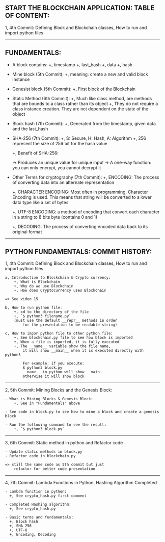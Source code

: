 ## START THE BLOCKCHAIN APPLICATION: TABLE OF CONTENT:

1, 4th Commit: Defining Block and Blockchain classes, How to run and import python files

---

## FUNDAMENTALS:

- A block contains:
  +, timestamp
  +, last_hash
  +, data
  +, hash

- Mine block (5th Commit):
  +, meaning: create a new and valid block instance

- Genesist block (5th Commit):
  +, First block of the Blockchain

- Static Method (6th Commit):
  +, Much like class method, are methods that are bounds to a class rather than its object
  +, They do not require a class instance creation. They are not dependent on
  the state of the object

- Block hash (7th Commit):
  +, Generated from the timestamp, given data and the last_hash

- SHA-256 (7th Commit):
  +, S: Secure, H: Hash, A: Algorithm
  +, 256 represent the size of 256 bit for the hash value

  +, Benefit of SHA-256:

  -> Produces an unique value for unique input
  -> A one-way function: you can only encrypt, you cannot decrypt it

- Other Terms for cryptography (7th Commit):
  +, ENCODING: The process of converting data into an alternate representation

  +, CHARACTER ENCODING: Most often in programming, Character Encoding is used.
  This means that string will be converted to a lower data type like a set of bytes

  +, UTF-8 ENCODING: a method of encoding that convert each character in a string
  to 8 bits byte (contains 0 and 1)

  +, DECODING: The process of converting encoded data back to its original format

---

## PYTHON FUNDAMENTALS: COMMIT HISTORY:

1, 4th Commit: Defining Block and Blockchain classes, How to run and import python files

    a, Introduction to Blockchain & Crypto currency:
        +, What is Blockchain
        +, Why do we use Blockchain
        +, How does Cryptocurrency uses Blockchain

    => See video 15

    b, How to run python file:
        +, cd to the directory of the file
        +, `$ python3 filename.py`
        (must use the default __repr__ methods in order
            for the presentation to be readable string)

    c, How to impor python file to other python file:
        +, See blockchain.py file to see how block is imported
        +, When a file is imported, it is fully executed
        +, The __name__ variable show the file name,
            it will show __main__ when it is executed directly with python3

            For example: if you execute:
            $ python3 block.py
            __name__ in python will show __main__
            otherwise it will show block

---

2, 5th Commit: Mining Blocks and the Genesis Block:

    - What is Mining Blocks & Genesis Block:
        +, See in "Fundamentals" above

    - See code in block.py to see how to mine a block and create a genesis block

    - Run the following command to see the result:
        +, `$ python3 block.py`

---

3, 6th Commit: Static method in python and Refactor code

    - Update static methods in block.py
    - Refactor code in blockchain.py

    => still the same code as 5th commit but just
        refactor for better code presentation

---

4, 7th Commit: Lambda Functions in Python, Hashing Algorithm Completed

    - Lambda function in python:
      +, See crypto_hash.py first comment

    - Completed Hashing algorithm:
      +, See crypto_hash.py

    - Basic terms and fundamentals:
      +, Block hash
      +, SHA-256
      +, UTF-8
      +, Encoding, Decoding

